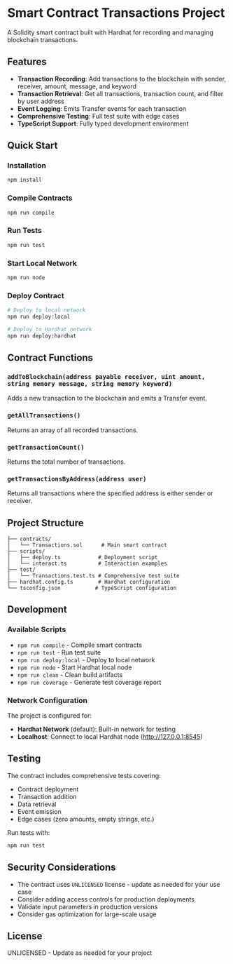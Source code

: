 # Smart Contract Transactions Project

A Solidity smart contract built with Hardhat for recording and managing blockchain transactions.

## Features

- **Transaction Recording**: Add transactions to the blockchain with sender, receiver, amount, message, and keyword
- **Transaction Retrieval**: Get all transactions, transaction count, and filter by user address
- **Event Logging**: Emits Transfer events for each transaction
- **Comprehensive Testing**: Full test suite with edge cases
- **TypeScript Support**: Fully typed development environment

## Quick Start

### Installation

```bash
npm install
```

### Compile Contracts

```bash
npm run compile
```

### Run Tests

```bash
npm run test
```

### Start Local Network

```bash
npm run node
```

### Deploy Contract

```bash
# Deploy to local network
npm run deploy:local

# Deploy to Hardhat network
npm run deploy:hardhat
```

## Contract Functions

### `addToBlockchain(address payable receiver, uint amount, string memory message, string memory keyword)`
Adds a new transaction to the blockchain and emits a Transfer event.

### `getAllTransactions()`
Returns an array of all recorded transactions.

### `getTransactionCount()`
Returns the total number of transactions.

### `getTransactionsByAddress(address user)`
Returns all transactions where the specified address is either sender or receiver.

## Project Structure

```
├── contracts/
│   └── Transactions.sol      # Main smart contract
├── scripts/
│   ├── deploy.ts            # Deployment script
│   └── interact.ts          # Interaction examples
├── test/
│   └── Transactions.test.ts # Comprehensive test suite
├── hardhat.config.ts        # Hardhat configuration
└── tsconfig.json           # TypeScript configuration
```

## Development

### Available Scripts

- `npm run compile` - Compile smart contracts
- `npm run test` - Run test suite
- `npm run deploy:local` - Deploy to local network
- `npm run node` - Start Hardhat local node
- `npm run clean` - Clean build artifacts
- `npm run coverage` - Generate test coverage report

### Network Configuration

The project is configured for:
- **Hardhat Network** (default): Built-in network for testing
- **Localhost**: Connect to local Hardhat node (http://127.0.0.1:8545)

## Testing

The contract includes comprehensive tests covering:
- Contract deployment
- Transaction addition
- Data retrieval
- Event emission
- Edge cases (zero amounts, empty strings, etc.)

Run tests with:
```bash
npm run test
```

## Security Considerations

- The contract uses `UNLICENSED` license - update as needed for your use case
- Consider adding access controls for production deployments
- Validate input parameters in production versions
- Consider gas optimization for large-scale usage

## License

UNLICENSED - Update as needed for your project